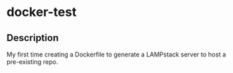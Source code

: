 # docker-test

## Description
My first time creating a Dockerfile to generate a LAMPstack server to host a pre-existing repo.
